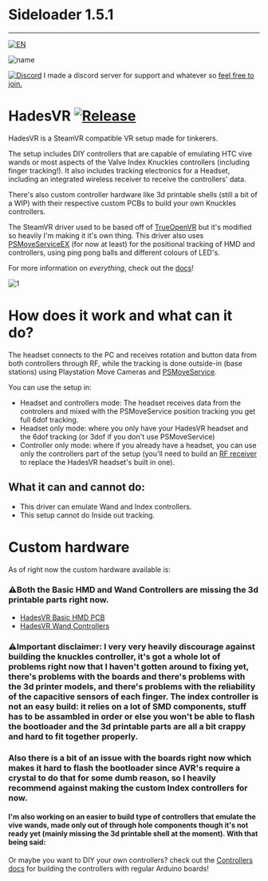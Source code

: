 # Sideloader 1.5.1
--------------------------------------------------------------------

[![EN](docs/img/ukflag.png)](README.md)

![name](docs/img/name.png)

[![Discord](docs/img/Discord.png)](https://discord.gg/h2SFGEbuRH)
I made a discord server for support and whatever so [feel free to join.](https://discord.gg/h2SFGEbuRH)

# HadesVR       [![Release](https://img.shields.io/github/v/release/HadesVR/HadesVR.svg)](../../releases/latest)
HadesVR is a SteamVR compatible VR setup made for tinkerers. 

The setup includes DIY controllers that are capable of emulating HTC vive wands or most aspects of the Valve Index Knuckles controllers (including finger tracking!). It also includes tracking electronics for a Headset, including an integrated wireless receiver to receive the controllers' data.

There's also custom controller hardware like 3d printable shells (still a bit of a WIP) with their respective custom PCBs to build your own Knuckles controllers.

The SteamVR driver used to be based off of [TrueOpenVR](https://github.com/TrueOpenVR) but it's modified so heavily I'm making it it's own thing.
This driver also uses [PSMoveServiceEX](https://github.com/Timocop/PSMoveServiceEx) (for now at least) for the positional tracking of HMD and controllers, using ping pong balls and different colours of LED's.

For more information on *everything*, check out the [docs](docs/DocsIndex.md)!

![1](docs/img/Headset.png)

# How does it work and what can it do?

The headset connects to the PC and receives rotation and button data from both controllers through RF, while the tracking is done outside-in (base stations) using Playstation Move Cameras and [PSMoveService](https://github.com/psmoveservice/PSMoveService).

You can use the setup in: 
* Headset and controllers mode: The headset receives data from the controlers and mixed with the PSMoveService position tracking you get full 6dof tracking.
* Headset only mode: where you only have your HadesVR headset and the 6dof tracking (or 3dof if you don't use PSMoveService)
* Controller only mode: where if you already have a headset, you can use only the controllers part of the setup (you'll need to build an [RF receiver](docs/RFReceiver.md) to replace the HadesVR headset's built in one).

## What it can and cannot do:
* This driver can emulate Wand and Index controllers.
* This setup cannot do Inside out tracking.

# Custom hardware

As of right now the custom hardware available is:

### ⚠️Both the Basic HMD and Wand Controllers are missing the 3d printable parts right now. 
* [HadesVR Basic HMD PCB](https://github.com/HadesVR/Basic-HMD-PCB) 
* [HadesVR Wand Controllers](https://github.com/HadesVR/Wand-Controller)


### ⚠️Important disclaimer: I **very** very heavily discourage against building the knuckles controller, it's got a whole lot of problems right now that I haven't gotten around to fixing yet, there's problems with the boards and there's problems with the 3d printer models, and there's problems with the reliability of the capacitive sensors of each finger. The index controller is not an easy build: it relies on a lot of SMD components, stuff has to be assambled in order or else you won't be able to flash the bootloader and the 3d printable parts are all a bit crappy and hard to fit together properly. 

### Also there is a bit of an issue with the boards right now which makes it hard to flash the bootloader since AVR's require a crystal to do that for some dumb reason, so I heavily recommend against making the custom Index controllers for now.

#### I'm also working on an easier to build type of controllers that emulate the vive wands, made only out of through hole components though it's not ready yet (mainly missing the 3d printable shell at the moment). With that being said:

Or maybe you want to DIY your own controllers? check out the [Controllers docs](docs/DocsIndex.md#controllers) for building the controllers with regular Arduino boards!

